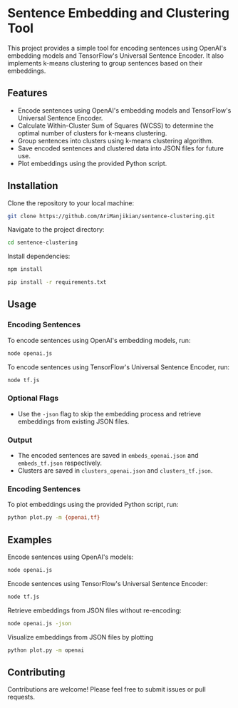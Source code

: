 # Sentence Embedding and Clustering Tool

This project provides a simple tool for encoding sentences using OpenAI's embedding models and TensorFlow's Universal Sentence Encoder. It also implements k-means clustering to group sentences based on their embeddings.

## Features

- Encode sentences using OpenAI's embedding models and TensorFlow's Universal Sentence Encoder.
- Calculate Within-Cluster Sum of Squares (WCSS) to determine the optimal number of clusters for k-means clustering.
- Group sentences into clusters using k-means clustering algorithm.
- Save encoded sentences and clustered data into JSON files for future use.
- Plot embeddings using the provided Python script.

## Installation

Clone the repository to your local machine:

```bash
git clone https://github.com/AriManjikian/sentence-clustering.git
```

Navigate to the project directory:

```bash
cd sentence-clustering
```

Install dependencies:

```bash
npm install
```

```bash
pip install -r requirements.txt
```

## Usage

### Encoding Sentences

To encode sentences using OpenAI's embedding models, run:

```bash
node openai.js
```

To encode sentences using TensorFlow's Universal Sentence Encoder, run:

```bash
node tf.js
```

### Optional Flags

- Use the `-json` flag to skip the embedding process and retrieve embeddings from existing JSON files.

### Output

- The encoded sentences are saved in `embeds_openai.json` and `embeds_tf.json` respectively.
- Clusters are saved in `clusters_openai.json` and `clusters_tf.json`.

### Encoding Sentences

To plot embeddings using the provided Python script, run:

```bash
python plot.py -m {openai,tf}
```

## Examples

Encode sentences using OpenAI's models:

```bash
node openai.js
```

Encode sentences using TensorFlow's Universal Sentence Encoder:

```bash
node tf.js
```

Retrieve embeddings from JSON files without re-encoding:

```bash
node openai.js -json
```

Visualize embeddings from JSON files by plotting

```bash
python plot.py -m openai
```

## Contributing

Contributions are welcome! Please feel free to submit issues or pull requests.
